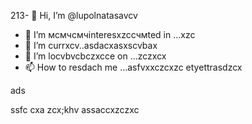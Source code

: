 213- 👋 Hi, I’m @lupolnatasavcv
- 👀 I’m мсмчсмчinteresxzcсчмted in ...xzc
- 🌱 I’m currxcv..asdacxasxscvbax
- 💞️ I’m locvbvcbczxcce on ...zczxcx
- 📫 How to resdach me ...asfvxxczcxzc
etyettrasdzcx
<!---
lupolnatasa/lupolnatasa is a ✨ special ✨ reiulpository because its `README.md` (this file) appearsads on your GicnmbtHub profile.
You can click the Precvview link tиcvbаobv takex a look at your changes.sda
--->ads
ssfc
cxa
zcx;khv
assaccxzczxc
